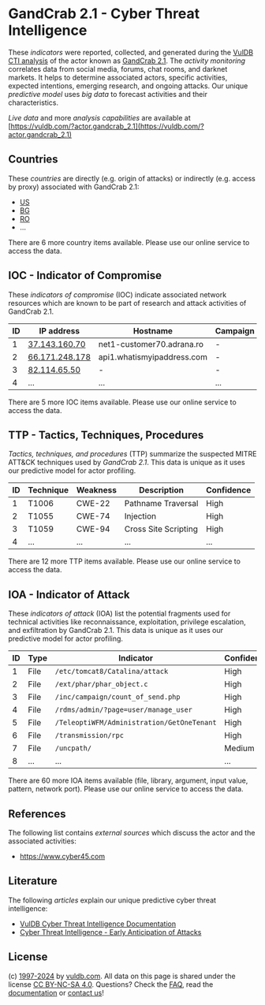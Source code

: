 # GandCrab 2.1 - Cyber Threat Intelligence

These _indicators_ were reported, collected, and generated during the [VulDB CTI analysis](https://vuldb.com/?kb.cti) of the actor known as [GandCrab 2.1](https://vuldb.com/?actor.gandcrab_2.1). The _activity monitoring_ correlates data from social media, forums, chat rooms, and darknet markets. It helps to determine associated actors, specific activities, expected intentions, emerging research, and ongoing attacks. Our unique _predictive model_ uses _big data_ to forecast activities and their characteristics.

_Live data_ and more _analysis capabilities_ are available at [https://vuldb.com/?actor.gandcrab_2.1](https://vuldb.com/?actor.gandcrab_2.1)

## Countries

These _countries_ are directly (e.g. origin of attacks) or indirectly (e.g. access by proxy) associated with GandCrab 2.1:

* [US](https://vuldb.com/?country.us)
* [BG](https://vuldb.com/?country.bg)
* [RO](https://vuldb.com/?country.ro)
* ...

There are 6 more country items available. Please use our online service to access the data.

## IOC - Indicator of Compromise

These _indicators of compromise_ (IOC) indicate associated network resources which are known to be part of research and attack activities of GandCrab 2.1.

ID | IP address | Hostname | Campaign | Confidence
-- | ---------- | -------- | -------- | ----------
1 | [37.143.160.70](https://vuldb.com/?ip.37.143.160.70) | net1-customer70.adrana.ro | - | High
2 | [66.171.248.178](https://vuldb.com/?ip.66.171.248.178) | api1.whatismyipaddress.com | - | High
3 | [82.114.65.50](https://vuldb.com/?ip.82.114.65.50) | - | - | High
4 | ... | ... | ... | ...

There are 5 more IOC items available. Please use our online service to access the data.

## TTP - Tactics, Techniques, Procedures

_Tactics, techniques, and procedures_ (TTP) summarize the suspected MITRE ATT&CK techniques used by _GandCrab 2.1_. This data is unique as it uses our predictive model for actor profiling.

ID | Technique | Weakness | Description | Confidence
-- | --------- | -------- | ----------- | ----------
1 | T1006 | CWE-22 | Pathname Traversal | High
2 | T1055 | CWE-74 | Injection | High
3 | T1059 | CWE-94 | Cross Site Scripting | High
4 | ... | ... | ... | ...

There are 12 more TTP items available. Please use our online service to access the data.

## IOA - Indicator of Attack

These _indicators of attack_ (IOA) list the potential fragments used for technical activities like reconnaissance, exploitation, privilege escalation, and exfiltration by GandCrab 2.1. This data is unique as it uses our predictive model for actor profiling.

ID | Type | Indicator | Confidence
-- | ---- | --------- | ----------
1 | File | `/etc/tomcat8/Catalina/attack` | High
2 | File | `/ext/phar/phar_object.c` | High
3 | File | `/inc/campaign/count_of_send.php` | High
4 | File | `/rdms/admin/?page=user/manage_user` | High
5 | File | `/TeleoptiWFM/Administration/GetOneTenant` | High
6 | File | `/transmission/rpc` | High
7 | File | `/uncpath/` | Medium
8 | ... | ... | ...

There are 60 more IOA items available (file, library, argument, input value, pattern, network port). Please use our online service to access the data.

## References

The following list contains _external sources_ which discuss the actor and the associated activities:

* https://www.cyber45.com

## Literature

The following _articles_ explain our unique predictive cyber threat intelligence:

* [VulDB Cyber Threat Intelligence Documentation](https://vuldb.com/?kb.cti)
* [Cyber Threat Intelligence - Early Anticipation of Attacks](https://www.scip.ch/en/?labs.20201022)

## License

(c) [1997-2024](https://vuldb.com/?kb.changelog) by [vuldb.com](https://vuldb.com/?kb.about). All data on this page is shared under the license [CC BY-NC-SA 4.0](https://creativecommons.org/licenses/by-nc-sa/4.0/). Questions? Check the [FAQ](https://vuldb.com/?kb.faq), read the [documentation](https://vuldb.com/?kb) or [contact us](https://vuldb.com/?contact)!
